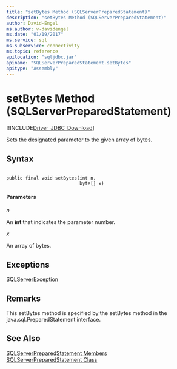 ```yaml
---
title: "setBytes Method (SQLServerPreparedStatement)"
description: "setBytes Method (SQLServerPreparedStatement)"
author: David-Engel
ms.author: v-davidengel
ms.date: "01/19/2017"
ms.service: sql
ms.subservice: connectivity
ms.topic: reference
apilocation: "sqljdbc.jar"
apiname: "SQLServerPreparedStatement.setBytes"
apitype: "Assembly"
---
```

# setBytes Method (SQLServerPreparedStatement)
[!INCLUDE[Driver_JDBC_Download](../../../includes/driver_jdbc_download.md)]

  Sets the designated parameter to the given array of bytes.  
  
## Syntax  
  
```  
  
public final void setBytes(int n,  
                           byte[] x)  
```  
  
#### Parameters  
 *n*  
  
 An **int** that indicates the parameter number.  
  
 *x*  
  
 An array of bytes.  
  
## Exceptions  
 [SQLServerException](../../../connect/jdbc/reference/sqlserverexception-class.md)  
  
## Remarks  
 This setBytes method is specified by the setBytes method in the java.sql.PreparedStatement interface.  
  
## See Also  
 [SQLServerPreparedStatement Members](../../../connect/jdbc/reference/sqlserverpreparedstatement-members.md)   
 [SQLServerPreparedStatement Class](../../../connect/jdbc/reference/sqlserverpreparedstatement-class.md)  
  
  
